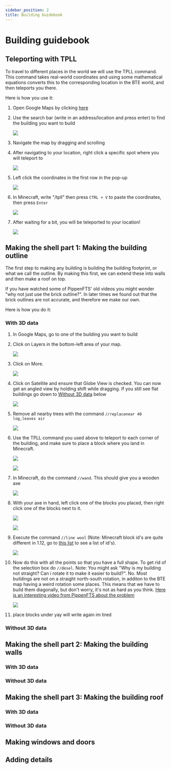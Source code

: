 ```yaml
---
sidebar_position: 2
title: Building Guidebook
---
```

# Building guidebook

## Teleporting with TPLL

To travel to different places in the world we will use the TPLL command. This command takes real-world coordinates and using some mathematical equations converts this to the corresponding location in the BTE world, and then teleports you there.

Here is how you use it:

1. Open Google Maps by clicking [here](https://www.google.com/maps)
2. Use the search bar (write in an address/location and press enter) to find the building you want to build

    ![](https://media.discordapp.net/attachments/1096118472909533368/1121212261906780293/googlemapssearch.png?width=1709&height=905)
3. Navigate the map by dragging and scrolling
4. After navigating to your location, right click a specific spot where you will teleport to

    ![](https://media.discordapp.net/attachments/1096118472909533368/1121551115335512274/eiffeltowergooglemapsedit.png?width=1709&height=905)
5. Left click the coordinates in the first row in the pop-up

    ![](https://media.discordapp.net/attachments/1096118472909533368/1121552593760567376/eiffeltowergooglemapsclickcoordiantes.png?width=1709&height=905)
6. In Minecraft, write "/tpll" then press `CTRL + V` to paste the coordinates, then press `Enter`

    ![](https://media.discordapp.net/attachments/1096118472909533368/1121554927639072859/tpllminecraftedit.png?width=1664&height=905)
7. After waiting for a bit, you will be teleported to your location!

    ![](https://media.discordapp.net/attachments/1096118472909533368/1121555911937364049/minecraftatlocation.png?width=1692&height=905)

## Making the shell part 1: Making the building outline

The first step to making any building is building the building footprint, or what we call the outline. By making this first, we can extend these into walls and then make a roof on top.

If you have watched some of PippenFTS' old videos you might wonder "why not just use the brick outline?". In later times we found out that the brick outlines are not accurate, and therefore we make our own.

Here is how you do it:

### With 3D data

1. In Google Maps, go to one of the building you want to build
2. Click on Layers in the bottom-left area of your map.

    ![](https://media.discordapp.net/attachments/1096118472909533368/1122972729369436291/how-to-make-google-maps-3D-layers.webp)
3. Click on More.

    ![](https://media.discordapp.net/attachments/1096118472909533368/1122972730472550580/how-to-make-google-maps-3D-more.webp)
4. Click on Satellite and ensure that Globe View is checked. You can now get an angled view by holding shift while dragging. If you still see flat buildings go down to [Without 3D data](#without-3d-data) below

    ![](https://media.discordapp.net/attachments/1096118472909533368/1122972729855979670/how-to-make-google-maps-3D-globe-view.webp)
5. Remove all nearby trees with the command `//replacenear 40 log,leaves air`

    ![](https://media.discordapp.net/attachments/1096118472909533368/1123268394796462191/replacenar.png?width=1692&height=905)
6. Use the TPLL command you used above to teleport to each corner of the building, and make sure to place a block where you land in Minecraft.

    ![](https://media.discordapp.net/attachments/1096118472909533368/1123268340715110412/bergenbuildtpllpoinjts.png?width=1793&height=905)

    ![](https://media.discordapp.net/attachments/1096118472909533368/1123269034994044978/tpllinminecraft.png?width=1692&height=905)
7. In Minecraft, do the command `//wand`. This should give you a wooden axe

    ![](https://media.discordapp.net/attachments/1096118472909533368/1123285205143277722/wandinmc.png?width=1692&height=905)
8. With your axe in hand, left click one of the blocks you placed, then right click one of the blocks next to it.

    ![](https://media.discordapp.net/attachments/1096118472909533368/1123290504398905404/2023-06-27_18.29.03.png?width=1255&height=671)

    ![](https://media.discordapp.net/attachments/1096118472909533368/1123290504906407976/2023-06-27_18.29.15.png?width=1255&height=671)
9. Execute the command `//line wool` (Note: Minecraft block id's are quite different in 1.12, go to [this list](https://minecraft-ids.grahamedgecombe.com/) to see a list of id's). 

    ![](https://media.discordapp.net/attachments/1096118472909533368/1123291419482804384/2023-06-27_18.38.14_2.png?width=1255&height=671)
10. Now do this with all the points so that you have a full shape. To get rid of the selection box do `//desel`. Note: You might ask "Why is my building not straight? Can i rotate it to make it easier to build?". No. Most buildings are not on a straight north-south rotation, in additon to the BTE map having a weird rotation some places. This means that we have to build them diagonally, but don't worry, it's not as hard as you think. [Here is an interesting video from PippenFTS about the problem](https://www.youtube.com/watch?v=5o8Psc6FvZ4&pp=ygUYYnVpbGQgc3RyYWlnaHQgcGlwcGVuZnRz)

    ![](https://media.discordapp.net/attachments/1096118472909533368/1123291420346814514/2023-06-27_18.38.52.png?width=1255&height=671)
11. place blocks under yay will write again im tired

### Without 3D data

## Making the shell part 2: Making the building walls

### With 3D data

### Without 3D data

## Making the shell part 3: Making the building roof

### With 3D data

### Without 3D data

## Making windows and doors

## Adding details